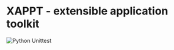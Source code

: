 # XAPPT - extensible application toolkit

![Python Unittest](https://github.com/cmontesano/xappt/workflows/Python%20Unittest/badge.svg)
